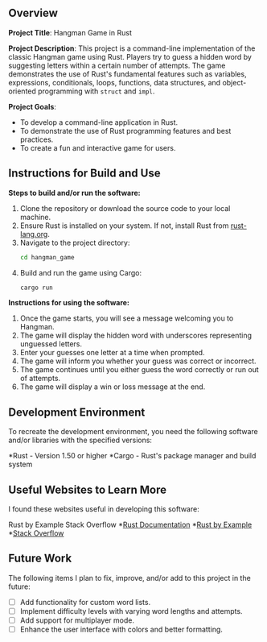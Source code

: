 ## Overview

**Project Title**: Hangman Game in Rust

**Project Description**: 
This project is a command-line implementation of the classic Hangman game using Rust. Players try to guess a hidden word by suggesting letters within a certain number of attempts. The game demonstrates the use of Rust's fundamental features such as variables, expressions, conditionals, loops, functions, data structures, and object-oriented programming with `struct` and `impl`.

**Project Goals**: 
- To develop a command-line application in Rust.
- To demonstrate the use of Rust programming features and best practices.
- To create a fun and interactive game for users.

## Instructions for Build and Use

**Steps to build and/or run the software:**

1. Clone the repository or download the source code to your local machine.
2. Ensure Rust is installed on your system. If not, install Rust from [rust-lang.org](https://www.rust-lang.org/).
3. Navigate to the project directory:
   ```sh
   cd hangman_game
4. Build and run the game using Cargo:
   ```sh
   cargo run

**Instructions for using the software:**

1. Once the game starts, you will see a message welcoming you to Hangman.
2. The game will display the hidden word with underscores representing unguessed letters.
3. Enter your guesses one letter at a time when prompted.
4. The game will inform you whether your guess was correct or incorrect.
5. The game continues until you either guess the word correctly or run out of attempts.
6. The game will display a win or loss message at the end.

## Development Environment 

To recreate the development environment, you need the following software and/or libraries with the specified versions:

*Rust - Version 1.50 or higher
*Cargo - Rust's package manager and build system

## Useful Websites to Learn More

I found these websites useful in developing this software:

Rust by Example
Stack Overflow
*[Rust Documentation](https://doc.rust-lang.org/book/)
*[Rust by Example](https://doc.rust-lang.org/rust-by-example/)
*[Stack Overflow](https://stackoverflow.com/)

## Future Work

The following items I plan to fix, improve, and/or add to this project in the future:
* [ ] Add functionality for custom word lists.
* [ ] Implement difficulty levels with varying word lengths and attempts.
* [ ] Add support for multiplayer mode.
* [ ] Enhance the user interface with colors and better formatting.
